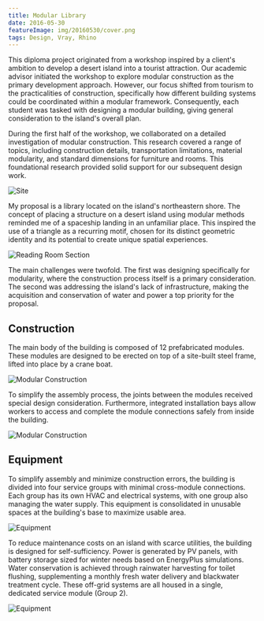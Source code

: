 ```yaml
---
title: Modular Library
date: 2016-05-30
featureImage: img/20160530/cover.png
tags: Design, Vray, Rhino
---
```


This diploma project originated from a workshop inspired by a client's ambition to develop a desert island into a tourist attraction. Our academic advisor initiated the workshop to explore modular construction as the primary development approach. However, our focus shifted from tourism to the practicalities of construction, specifically how different building systems could be coordinated within a modular framework. Consequently, each student was tasked with designing a modular building, giving general consideration to the island's overall plan.

During the first half of the workshop, we collaborated on a detailed investigation of modular construction. This research covered a range of topics, including construction details, transportation limitations, material modularity, and standard dimensions for furniture and rooms. This foundational research provided solid support for our subsequent design work.

![Site](img/20160530/site.png)

My proposal is a library located on the island's northeastern shore. The concept of placing a structure on a desert island using modular methods reminded me of a spaceship landing in an unfamiliar place. This inspired the use of a triangle as a recurring motif, chosen for its distinct geometric identity and its potential to create unique spatial experiences.

![Reading Room Section](img/20160530/perspectiveSection.png)

The main challenges were twofold. The first was designing specifically for modularity, where the construction process itself is a primary consideration. The second was addressing the island's lack of infrastructure, making the acquisition and conservation of water and power a top priority for the proposal.

## Construction

The main body of the building is composed of 12 prefabricated modules. These modules are designed to be erected on top of a site-built steel frame, lifted into place by a crane boat.

![Modular Construction](img/20160530/construction.png)

To simplify the assembly process, the joints between the modules received special design consideration. Furthermore, integrated installation bays allow workers to access and complete the module connections safely from inside the building.

![Modular Construction](img/20160530/detail.png)

## Equipment
To simplify assembly and minimize construction errors, the building is divided into four service groups with minimal cross-module connections. Each group has its own HVAC and electrical systems, with one group also managing the water supply. This equipment is consolidated in unusable spaces at the building's base to maximize usable area.

![Equipment](img/20160530/equipment.png)

To reduce maintenance costs on an island with scarce utilities, the building is designed for self-sufficiency. Power is generated by PV panels, with battery storage sized for winter needs based on EnergyPlus simulations. Water conservation is achieved through rainwater harvesting for toilet flushing, supplementing a monthly fresh water delivery and blackwater treatment cycle. These off-grid systems are all housed in a single, dedicated service module (Group 2).

![Equipment](img/20160530/performance.png)


